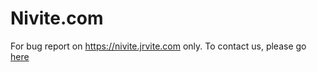 # Nivite.com

For bug report on https://nivite.jrvite.com only. To contact us, please go [here](https://nivite.jrvite.com/u/)
